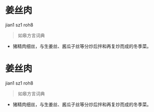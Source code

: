 # 姜丝肉
jian1 sz1 roh8
> 如皋方言词典
- 猪精肉细丝，与生姜丝、酱瓜子丝等分炒后拌和再复炒而成的冬季菜。

# 姜丝肉
jian1 sz1 roh8
> 如皋方言词典
- 猪精肉细丝，与生姜丝、酱瓜子丝等分炒后拌和再复炒而成的冬季菜。

